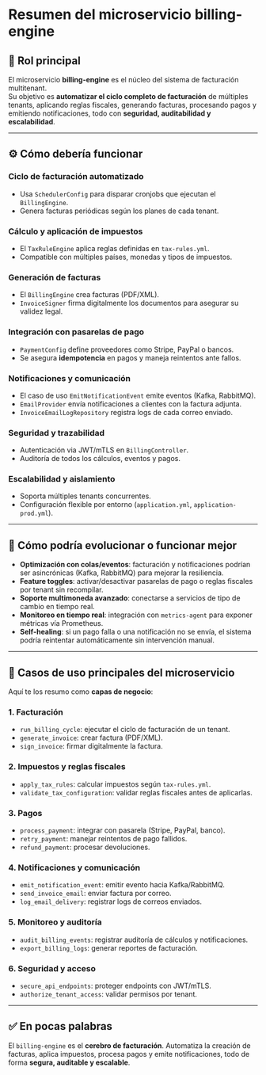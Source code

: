 # Resumen del microservicio billing-engine

## 🎯 Rol principal

El microservicio **billing-engine** es el núcleo del sistema de facturación multitenant.  
Su objetivo es **automatizar el ciclo completo de facturación** de múltiples tenants, aplicando reglas fiscales, generando facturas, procesando pagos y emitiendo notificaciones, todo con **seguridad, auditabilidad y escalabilidad**.

---

## ⚙️ Cómo debería funcionar

### Ciclo de facturación automatizado
- Usa `SchedulerConfig` para disparar cronjobs que ejecutan el `BillingEngine`.
- Genera facturas periódicas según los planes de cada tenant.

### Cálculo y aplicación de impuestos
- El `TaxRuleEngine` aplica reglas definidas en `tax-rules.yml`.
- Compatible con múltiples países, monedas y tipos de impuestos.

### Generación de facturas
- El `BillingEngine` crea facturas (PDF/XML).
- `InvoiceSigner` firma digitalmente los documentos para asegurar su validez legal.

### Integración con pasarelas de pago
- `PaymentConfig` define proveedores como Stripe, PayPal o bancos.
- Se asegura **idempotencia** en pagos y maneja reintentos ante fallos.

### Notificaciones y comunicación
- El caso de uso `EmitNotificationEvent` emite eventos (Kafka, RabbitMQ).
- `EmailProvider` envía notificaciones a clientes con la factura adjunta.
- `InvoiceEmailLogRepository` registra logs de cada correo enviado.

### Seguridad y trazabilidad
- Autenticación via JWT/mTLS en `BillingController`.
- Auditoría de todos los cálculos, eventos y pagos.

### Escalabilidad y aislamiento
- Soporta múltiples tenants concurrentes.
- Configuración flexible por entorno (`application.yml`, `application-prod.yml`).

---

## 🔄 Cómo podría evolucionar o funcionar mejor

- **Optimización con colas/eventos**: facturación y notificaciones podrían ser asincrónicas (Kafka, RabbitMQ) para mejorar la resiliencia.  
- **Feature toggles**: activar/desactivar pasarelas de pago o reglas fiscales por tenant sin recompilar.  
- **Soporte multimoneda avanzado**: conectarse a servicios de tipo de cambio en tiempo real.  
- **Monitoreo en tiempo real**: integración con `metrics-agent` para exponer métricas vía Prometheus.  
- **Self-healing**: si un pago falla o una notificación no se envía, el sistema podría reintentar automáticamente sin intervención manual.  

---

## 📂 Casos de uso principales del microservicio

Aquí te los resumo como **capas de negocio**:

### 1. Facturación
- `run_billing_cycle`: ejecutar el ciclo de facturación de un tenant.  
- `generate_invoice`: crear factura (PDF/XML).  
- `sign_invoice`: firmar digitalmente la factura.  

### 2. Impuestos y reglas fiscales
- `apply_tax_rules`: calcular impuestos según `tax-rules.yml`.  
- `validate_tax_configuration`: validar reglas fiscales antes de aplicarlas.  

### 3. Pagos
- `process_payment`: integrar con pasarela (Stripe, PayPal, banco).  
- `retry_payment`: manejar reintentos de pago fallidos.  
- `refund_payment`: procesar devoluciones.  

### 4. Notificaciones y comunicación
- `emit_notification_event`: emitir evento hacia Kafka/RabbitMQ.  
- `send_invoice_email`: enviar factura por correo.  
- `log_email_delivery`: registrar logs de correos enviados.  

### 5. Monitoreo y auditoría
- `audit_billing_events`: registrar auditoría de cálculos y notificaciones.  
- `export_billing_logs`: generar reportes de facturación.  

### 6. Seguridad y acceso
- `secure_api_endpoints`: proteger endpoints con JWT/mTLS.  
- `authorize_tenant_access`: validar permisos por tenant.  

---

## ✅ En pocas palabras
El `billing-engine` es el **cerebro de facturación**. Automatiza la creación de facturas, aplica impuestos, procesa pagos y emite notificaciones, todo de forma **segura, auditable y escalable**.

